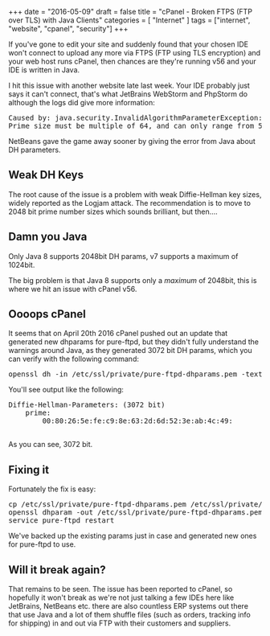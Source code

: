 +++
date = "2016-05-09"
draft = false
title = "cPanel - Broken FTPS (FTP over TLS) with Java Clients"
categories = [ "Internet" ]
tags = ["internet", "website", "cpanel", "security"]
+++

If you've gone to edit your site and suddenly found that your chosen IDE won't connect to upload any more via FTPS (FTP using TLS encryption) and your web host runs cPanel, then chances are they're running v56 and your IDE is written in Java.

I hit this issue with another website late last week.  Your IDE probably just says it can't connect, that's what JetBrains WebStorm and PhpStorm do although the logs did give more information:
<pre>
Caused by: java.security.InvalidAlgorithmParameterException:
Prime size must be multiple of 64, and can only range from 512 to 2048 (inclusive)
</pre>
NetBeans gave the game away sooner by giving the error from Java about DH parameters.

<h2>Weak DH Keys</h2>
The root cause of the issue is a problem with weak Diffie-Hellman key sizes, widely reported as the Logjam attack.  The recommendation is to move to 2048 bit prime number sizes which sounds brilliant, but then....

<h2>Damn you Java</h2>
Only Java 8 supports 2048bit DH params, v7 supports a maximum of 1024bit.

The big problem is that Java 8 supports only a *maximum* of 2048bit, this is where we hit an issue with cPanel v56.

<h2>Oooops cPanel</h2>
It seems that on April 20th 2016 cPanel pushed out an update that generated new dhparams for pure-ftpd, but they didn't fully understand the warnings around Java, as they generated 3072 bit DH params, which you can verify with the following command:

<pre>
openssl dh -in /etc/ssl/private/pure-ftpd-dhparams.pem -text -noout
</pre>
You'll see output like the following:

<pre>
Diffie-Hellman-Parameters: (3072 bit)
    prime:
        00:80:26:5e:fe:c9:8e:63:2d:6d:52:3e:ab:4c:49:
        <snip>
</pre>
As you can see, 3072 bit.

<h2>Fixing it</h2>
Fortunately the fix is easy:

<pre>
cp /etc/ssl/private/pure-ftpd-dhparams.pem /etc/ssl/private/pure-ftpd-dhparams.pem.bak
openssl dhparam -out /etc/ssl/private/pure-ftpd-dhparams.pem 2048
service pure-ftpd restart
</pre>
We've backed up the existing params just in case and generated new ones for pure-ftpd to use.

<h2>Will it break again?</h2>
That remains to be seen.  The issue has been reported to cPanel, so hopefully it won't break as we're not just talking a few IDEs here like JetBrains, NetBeans etc. there are also countless ERP systems out there that use Java and a lot of them shuffle files (such as orders, tracking info for shipping) in and out via FTP with their customers and suppliers.